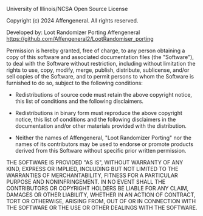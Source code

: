 University of Illinois/NCSA Open Source License

Copyright (c) 2024 Affengeneral. All rights reserved.

Developed by: Loot Randomizer Porting
              Affengeneral
              https://github.com/Affengeneral2/LootRandomiser_porting
              

Permission is hereby granted, free of charge, to any person
obtaining a copy of this software and associated documentation files
(the "Software"), to deal with the Software without restriction,
including without limitation the rights to use, copy, modify, merge,
publish, distribute, sublicense, and/or sell copies of the Software,
and to permit persons to whom the Software is furnished to do so,
subject to the following conditions:

* Redistributions of source code must retain the above copyright notice,
  this list of conditions and the following disclaimers.

* Redistributions in binary form must reproduce the above copyright
  notice, this list of conditions and the following disclaimers in the
  documentation and/or other materials provided with the distribution.

* Neither the names of Affengeneral, "Loot Randomizer Porting" nor the names of its
  contributors may be used to endorse or promote products derived from
  this Software without specific prior written permission.

THE SOFTWARE IS PROVIDED "AS IS", WITHOUT WARRANTY OF ANY KIND, EXPRESS
OR IMPLIED, INCLUDING BUT NOT LIMITED TO THE WARRANTIES OF MERCHANTABILITY,
FITNESS FOR A PARTICULAR PURPOSE AND NONINFRINGEMENT. IN NO EVENT SHALL THE
CONTRIBUTORS OR COPYRIGHT HOLDERS BE LIABLE FOR ANY CLAIM, DAMAGES OR OTHER
LIABILITY, WHETHER IN AN ACTION OF CONTRACT, TORT OR OTHERWISE, ARISING FROM,
OUT OF OR IN CONNECTION WITH THE SOFTWARE OR THE USE OR OTHER DEALINGS WITH
THE SOFTWARE.
